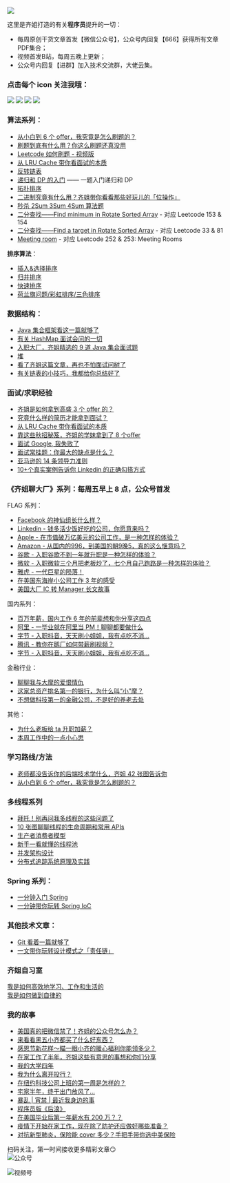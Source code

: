 ![](https://tva1.sinaimg.cn/large/0081Kckwly1gluoodecwjj32nn0rs13m.jpg)

这里是齐姐打造的有关**程序员**提升的一切：

- 每周原创干货文章首发【微信公众号】，公众号内回复【666】获得所有文章PDF集合；
- 视频首发B站，每周五晚上更新；
- 公众号内回复【进群】加入技术交流群，大佬云集。

### 点击每个 icon 关注我哦：
[![](https://img.shields.io/badge/公众号-NYCSDE-brightgreen)](#公众号)
[![](https://img.shields.io/badge/视频号-微信视频号-red)](#视频号)
[![](https://img.shields.io/badge/哔哩哔哩-B站-ff69b4)](https://space.bilibili.com/494413969)
[![](https://img.shields.io/badge/B乎-知乎-ff69b4)](https://www.zhihu.com/people/huiqi)


### 算法系列：
- [从小白到 6 个 offer，我究竟是怎么刷题的？](https://mp.weixin.qq.com/s/B9ttml8KX7kn7K1mvbRbng)  
- [刷题到底有什么用？你这么刷题还真没用](https://mp.weixin.qq.com/s/afgfp3FQAauywAEElibD9w)  
- [Leetcode 如何刷题 - 视频版](https://t.1yb.co/3p0R)  
- [从 LRU Cache 带你看面试的本质](https://t.1yb.co/3p0S)  
- [反转链表](https://t.1yb.co/3p0Q)  
- [递归和 DP 的入门](http://mp.weixin.qq.com/s?__biz=MzIzNDQ3MzgxMw==&mid=100000222&idx=1&sn=2882975d5ed764368ba09d352a1c3c36&chksm=68f491e45f8318f2140d980c6b73b1318e3ef8be31194f4cf3bce054bfe93dc433dcb19be2a9#rd) —— 一题入门递归和 DP   
- [拓扑排序](http://mp.weixin.qq.com/s?__biz=MzIzNDQ3MzgxMw==&mid=100000183&idx=1&sn=09ea301acf7dd74656e9c78bea03f674&chksm=68f4918d5f83189ba10a3a5f845d16e95b95c48cec684b06e2ad6c313f35f2a4e2531bd9d8d7#rd)    
- [二进制究竟有什么用？齐姐带你看看那些好玩儿的「位操作」](https://mp.weixin.qq.com/s?__biz=MzIzNDQ3MzgxMw==&mid=2247485805&idx=1&sn=f96eb8cbfb70d9c36cc0600c7358ca81&chksm=e8f49957df8310411155d2f8d6789d19e4afca1138316fa1df27784a4bbb5cb6d05f3b745a94&token=462746322&lang=zh_CN#rd)  
- [秒杀 2Sum 3Sum 4Sum 算法题](https://mp.weixin.qq.com/s/cadPDq7D3IYYnnMWTWhf_g)  
- [二分查找——Find minimum in Rotate Sorted Array](https://mp.weixin.qq.com/s/C8KcEkYsqtcW1yniXARPbw) - 对应 Leetcode 153 & 154     
- [二分查找——Find a target in Rotate Sorted Array](https://mp.weixin.qq.com/s/jJzTKJTaMIx753XwVYT8pw) - 对应 Leetcode 33 & 81  
- [Meeting room](https://mp.weixin.qq.com/s/x-kroWsyFgqmQhlB793TOg) - 对应 Leetcode 252 & 253: Meeting Rooms   

**排序算法**：  
  - [插入&选择排序](http://mp.weixin.qq.com/s?__biz=MzIzNDQ3MzgxMw==&mid=100000660&idx=1&sn=c4bb44f5700e304bce10d43943a2f50f&chksm=68f493ae5f831ab8b7fa7fbca4265226248ac6c412f24cad6c9ee6035ec4d5c56cdcc550edac#rd)  
  - [归并排序](http://mp.weixin.qq.com/s?__biz=MzIzNDQ3MzgxMw==&mid=100000707&idx=1&sn=1451c045270ba5278d121df641547603&chksm=68f493f95f831aefb881f53f81299eed19c20ea22f36e110baf1620a8f1eedea7c89b3723815#rd)  
  - [快速排序](http://mp.weixin.qq.com/s?__biz=MzIzNDQ3MzgxMw==&mid=100000886&idx=1&sn=a6121c5eb2031646012fa434aee5f883&chksm=68f4944c5f831d5a3e49c3e6c1314a21d4658886ce3e4e72f0be8a5532514851418a1d3f4ccd#rd)  
  - [荷兰旗问题/彩虹排序/三色排序](http://mp.weixin.qq.com/s?__biz=MzIzNDQ3MzgxMw==&mid=100000907&idx=1&sn=a1edaefa4e6ccf82ecaa9f95a32d14ab&chksm=68f494b15f831da77f86042e4e560461a620def40f6ff8172a6ae778a210ab0385113d2f3a91#rd)   


### 数据结构：

- [Java 集合框架看这一篇就够了](https://mp.weixin.qq.com/s/7WA1k31xmatsYTEfyMdLEQ)  
- [有关 HashMap 面试会问的一切](http://mp.weixin.qq.com/s?__biz=MzIzNDQ3MzgxMw==&mid=100000171&idx=1&sn=4e38e67791f3f67e15aea2e666f6d308&chksm=68f491915f831887f943356c45dac6c8ebacd1bef31432d0aec509ec3a3b835fe0c1f5c5cc4a#rd)  
- [入职大厂，齐姐精选的 9 道 Java 集合面试题](https://t.1yb.co/3p0K)  
- [堆](https://t.1yb.co/3p0I)    
- [看了齐姐这篇文章，再也不怕面试问树了](http://mp.weixin.qq.com/s?__biz=MzIzNDQ3MzgxMw==&mid=2247485454&idx=1&sn=1d87aa9d561af3000fabd0299bc5641f&chksm=e8f49834df831122441f6b7fc6485e29b1b0206232cf4ea744da5a5164d42fd45f92b45c2e8a#rd)  
- [有关链表的小技巧，我都给你总结好了](https://mp.weixin.qq.com/s/dvdFf2eorAFtdL-y7FMpOA)  


### 面试/求职经验  
- [齐姐是如何拿到高盛 3 个 offer 的？](https://mp.weixin.qq.com/s/z9INuG2TsC_ngV0MTW4RWQ)  
- [究竟什么样的简历才能拿到面试？](https://mp.weixin.qq.com/s/SFK6hGBLSeWHAtt3aNsFWQ)  
- [从 LRU Cache 带你看面试的本质](https://t.1yb.co/3p0S)   
- [靠这些秋招秘笈，齐姐的学妹拿到了 8 个offer](https://mp.weixin.qq.com/s/YnhMnq20kB2cQ2FC0acgbA)  
- [ 面试 Google, 我失败了](http://mp.weixin.qq.com/s?__biz=MzIzNDQ3MzgxMw==&mid=2247484166&idx=1&sn=889522c3b9597196b2013596fc77acbf&chksm=e8f4933cdf831a2af4d6397358863797cd17df4f0138b06f58cbf066c35fece92040116c613b#rd)  
- [面试常挂题：你最大的缺点是什么？](http://mp.weixin.qq.com/s?__biz=MzIzNDQ3MzgxMw==&mid=100001078&idx=1&sn=e62b79ef90dbeb6a511cde598e1a18f4&chksm=68f4950c5f831c1a38dcc91562a7c0514f810836c28ca5395b3062fb810e5a19cd33df8f32ff#rd)  
- [亚马逊的 14 条领导力准则](https://t.1yb.co/3p0N)  
- [10+个真实案例告诉你 Linkedin 的正确勾搭方式](http://mp.weixin.qq.com/s?__biz=MzIzNDQ3MzgxMw==&mid=100001156&idx=1&sn=5722dbaaa7db91ba888dfdebb1fd2051&chksm=68f495be5f831ca8638367f32a7352596120570e8ba7355d131475d5dee097c2241d7d22ac94#rd)   


### 《齐姐聊大厂》系列：每周五早上 8 点，公众号首发

FLAG 系列：  
- [Facebook 的神仙组长什么样？](https://mp.weixin.qq.com/s/V8JPJ-fGP-zhKKtYSlLHsw)  
- [Linkedin - 钱多活少饭好吃的公司，你愿意来吗？](https://mp.weixin.qq.com/s/SjkKVDYKmH8VwmaXceKy5g)  
- [Apple - 在市值破万亿美元的公司工作，是一种怎样的体验？](https://mp.weixin.qq.com/s/IOemRIL15RDcRQaAF4ibmg)    
- [Amazon - 从国内的996，到美国的朝9晚5，真的这么惬意吗？](https://mp.weixin.qq.com/s?__biz=MzIzNDQ3MzgxMw==&mid=2247485813&idx=1&sn=2897943cfd2f85deb689bdcf159b4fe6&chksm=e8f4994fdf8310596da1140fee500f9e434ca49fc34e380a5639fa31d953c5e371217afe7201&token=462746322&lang=zh_CN#rd)     
- [谷歌 - 入职谷歌不到一年就升职是一种怎样的体验？](https://mp.weixin.qq.com/s/eiVHQYyCitbrxaEV7LC_dQ)  
- [微软 - 入职微软三个月把老板炒了，七个月自己跑路是一种怎样的体验？](https://mp.weixin.qq.com/s/Dd4bpWKe7uWupiC7n7iJ6w)  
- [雅虎 - 一代巨星的陨落！](https://mp.weixin.qq.com/s/YmNGFQ2BERkcG1jCHuE1Fg)   
- [在美国东海岸小公司工作 3 年的感受](https://mp.weixin.qq.com/s/AFtluIJuQsX-Zg7U2KVpaA)  
- [美国大厂 IC 转 Manager 长文故事](https://mp.weixin.qq.com/s?__biz=MzIzNDQ3MzgxMw==&mid=2247483884&idx=1&sn=4f704c25281c3fab9439ec52d676c5c3&chksm=e8f491d6df8318c004c106eec5101de45ea9a5f4f760cf7735ddb88f12b9080b4fb8d5d3d67e&token=939207694&lang=zh_CN#rd) 

国内系列：  
- [百万年薪，国内工作 6 年的前辈想和你分享这四点](https://mp.weixin.qq.com/s/euCJ4OdAe2MocJq9lwWQiw)  
- [阿里 - 一毕业就在阿里当 PM！聊聊都要做什么](https://mp.weixin.qq.com/s?__biz=MzIzNDQ3MzgxMw==&mid=2247486499&idx=1&sn=340e45ef414c33a4aa42e4e48b16363d&chksm=e8f49c19df83150ffa16c3527bd69f861c1445ae7d3963df73fa2fed727d295d92760faabf45&token=2017775268&lang=zh_CN#rd)
- [字节 - 入职抖音，天天刷小姐姐，我有点吃不消...](https://mp.weixin.qq.com/s?__biz=MzIzNDQ3MzgxMw==&mid=2247486064&idx=1&sn=1de0ea6001eea50b0786966ccb2515b6&chksm=e8f49a4adf83135cec5e440125b6bf6cde96ab3bf1de942243fd78c49b65a30f9c78ff03abf2&token=462746322&lang=zh_CN#rd)  
- [腾讯 - 教你在鹅厂如何带薪刷视频？](https://mp.weixin.qq.com/s/5zLKEfg9qzMtcfJtsjoKcA)  
- [字节 - 入职抖音，天天刷小姐姐，我有点吃不消...](https://mp.weixin.qq.com/s?__biz=MzIzNDQ3MzgxMw==&mid=2247486064&idx=1&sn=1de0ea6001eea50b0786966ccb2515b6&chksm=e8f49a4adf83135cec5e440125b6bf6cde96ab3bf1de942243fd78c49b65a30f9c78ff03abf2&token=462746322&lang=zh_CN#rd)  

金融行业：  
- [聊聊我与大摩的爱恨情仇](https://t.1yb.co/3p0F)  
- [这家总资产排名第一的银行，为什么叫“小”摩？](http://mp.weixin.qq.com/s?__biz=MzIzNDQ3MzgxMw==&mid=2247485705&idx=1&sn=0f87df11c5153127958f3e5f2f8da634&chksm=e8f49933df831025c474507b80c3330fdcd5aa040f7af03c6a5956c25c22b4ee3824083b79ed&token=462746322&lang=zh_CN#rd)  
- [不想做科技第一的金融公司，不是好的养老去处](https://mp.weixin.qq.com/s/iBoV2q76MBX465afmdsU1A)  

其他：  
- [为什么老板给 ta 升职加薪？](https://mp.weixin.qq.com/s?__biz=MzIzNDQ3MzgxMw==&mid=2247484949&idx=1&sn=f00cb18881a5f02ffb237921ac82f67e&chksm=e8f4962fdf831f39d4b042a4bedd593683dc2cc7e254516c773816e9b47e27433ee097fc3d87&token=939207694&lang=zh_CN#rd)  
- [本周工作中的一点小心思](https://mp.weixin.qq.com/s?__biz=MzIzNDQ3MzgxMw==&mid=2247483987&idx=1&sn=9ed0f6c3036b7e42ddd830144894bafb&chksm=e8f49269df831b7f2eef2bdd80854a6ebb9083ed4ed19e6f0a3bc788ce0eb791a3834218c753&token=939207694&lang=zh_CN#rd) 

### 学习路线/方法  
- [老师都没告诉你的后端技术学什么，齐姐 42 张图告诉你](https://mp.weixin.qq.com/s?__biz=MzIzNDQ3MzgxMw==&mid=2247486174&idx=1&sn=d25f4b11a6ea70134e354a3fc10f4fc6&chksm=e8f49ae4df8313f262388b5b0c7bcd2f518abb14a0f1b9a2df07528bdd02e9ff7fe8ce13e618&token=939207694&lang=zh_CN#rd)  
- [从小白到 6 个 offer，我究竟是怎么刷题的？](https://mp.weixin.qq.com/s/B9ttml8KX7kn7K1mvbRbng)  


### 多线程系列

- [拜托！别再问我多线程的这些问题了](https://mp.weixin.qq.com/s?__biz=MzIzNDQ3MzgxMw==&mid=2247485902&idx=1&sn=0df41b33ce6b32487316f3978c3330fa&chksm=e8f499f4df8310e2b1deb1c2d88e3162c6f722b6ec21269a6958f4020660b142e3435f054989&token=462746322&lang=zh_CN#rd)   
- [10 张图聊聊线程的生命周期和常用 APIs](https://mp.weixin.qq.com/s?__biz=MzIzNDQ3MzgxMw==&mid=2247486125&idx=1&sn=25a60aee4bfdec8e506d5747db215431&chksm=e8f49a97df831381d55cee82ce305f7e3a4cb2c732138725454c1f437b2d36ec3140db955b8a&token=462746322&lang=zh_CN#rd)  
- [生产者消费者模型](https://mp.weixin.qq.com/s/lop3rstbKymJ5TTrdMQ4mw)
- [新手一看就懂的线程池](https://mp.weixin.qq.com/s/FkJj7X0uNG1pbsZL0Wjhkg)
- [并发架构设计](https://mp.weixin.qq.com/s/m7RoJcgphR9B8OEyHt603g)
- [分布式追踪系统原理及实践](https://mp.weixin.qq.com/s/1TVsxplw_FdB4Kv4tf8tBQ)



### Spring 系列：  

- [一分钟入门 Spring](https://mp.weixin.qq.com/s/5lM4TeK2CioyzSyRP1cROg)    
- [一分钟带你玩转 Spring IoC](https://mp.weixin.qq.com/s/F_ISmJwNuH1I3l6IXua2SQ)   


### 其他技术文章：  

- [Git 看着一篇就够了](https://t.1yb.co/3p0P)  
- [一文带你玩转设计模式之「责任链」](https://mp.weixin.qq.com/s/AR923puMc5qWT-y7F3wA5A)  


### 齐姐自习室  

[我是如何高效地学习、工作和生活的](https://t.1yb.co/3p0L)    
[我是如何做到自律的](https://tinyurl.com/y6lco737)  


### 我的故事  
- [美国真的把微信禁了！齐姐的公众号怎么办？](https://mp.weixin.qq.com/s/bOunkWAzAGggSKWU98S9EQ)  
- [来看看黑五小齐都买了什么好东西？](https://mp.weixin.qq.com/s/mZSlbQ0DsLkMjdljBCdFEQ)  
- [感恩节新花样～瞄一眼小齐的暖心福利你能领多少？](https://mp.weixin.qq.com/s/u6kDTynE2L7FKNxf3I1nOg)  
- [在家工作了半年，齐姐这些有意思的事想和你们分享](https://mp.weixin.qq.com/s?__biz=MzIzNDQ3MzgxMw==&mid=2247486492&idx=1&sn=a9af3e17422aaafac82f9280b873c0ef&chksm=e8f49c26df831530448f5815fcd2c3d40d6a2794e56012d055f9168765f0a1f1cd7d4cf535ac&token=445384448&lang=zh_CN#rd)  
- [我的大学四年](https://t.1yb.co/3p0O)    
- [我为什么离开投行？](https://t.1yb.co/3p0H)   
- [在纽约科技公司上班的第一周是怎样的？](https://mp.weixin.qq.com/s?__biz=MzIzNDQ3MzgxMw==&mid=2247483804&idx=1&sn=de8a4d70f37ae304173a666bfde5fedf&chksm=e8f491a6df8318b0065bd01321255ce5c3250e19a4c6766a9f8f8ea72718141154d58c28418f&token=939207694&lang=zh_CN#rd)  
- [宅家半年，终于出门放风了...](https://mp.weixin.qq.com/s?__biz=MzIzNDQ3MzgxMw==&mid=2247486085&idx=1&sn=dfa164a2b5abdbe8c2e7598003b8cd22&chksm=e8f49abfdf8313a9d6516fad0f5dfac7bd3ea68f082cbface8e14ecc6414a72dfd7f5c031ac7&token=462746322&lang=zh_CN#rd)  
- [暴乱 | 宵禁 | 最近我身边的事](https://mp.weixin.qq.com/s?__biz=MzIzNDQ3MzgxMw==&mid=2247484758&idx=1&sn=0e93daa214f4105ef92819916c20658e&chksm=e8f4956cdf831c7af3c5db0eddb3e56d101e97234186c053baa479743faca37133682c60c3c0&token=939207694&lang=zh_CN#rd)  
- [程序员版《后浪》](https://mp.weixin.qq.com/s?__biz=MzIzNDQ3MzgxMw==&mid=2247483918&idx=1&sn=bc4d582a4653af63c80c360e9468a6aa&chksm=e8f49234df831b22807615fdf42f612ece1897cd7a78370c8cc984c565f82a45e167d6dac29d&token=939207694&lang=zh_CN#rd)  
- [在美国毕业后第一年薪水有 200 万？？](https://mp.weixin.qq.com/s?__biz=MzIzNDQ3MzgxMw==&mid=2247483898&idx=1&sn=f3ba4ad9092a694469eb9abc8ac9041d&chksm=e8f491c0df8318d65794d8d724c4d137526f27d019a5a1dcd305ea086153d9a15daab43037c9&token=939207694&lang=zh_CN#rd)  
- [疫情下开始在家工作，现在除了防护还应做好哪些准备？](https://mp.weixin.qq.com/s?__biz=MzIzNDQ3MzgxMw==&mid=2247483798&idx=1&sn=3ee12a5a4d8d3290d54ef0d805aaafe1&chksm=e8f491acdf8318ba1e238b603ea050150ffc37467801058a65d5edcd55910f8588e788a3d89b&token=939207694&lang=zh_CN#rd)  
- [对抗新型肺炎，保险能 cover 多少？手把手带你选中美保险](https://mp.weixin.qq.com/s?__biz=MzIzNDQ3MzgxMw==&mid=2247483803&idx=1&sn=10d6fad12d0e15f924d76b4994c2b817&chksm=e8f491a1df8318b76e629251fe6fd521eb4452baa032e9bf897301d1222a0eaf8d227eb19c7c&token=939207694&lang=zh_CN#rd)  




扫码关注，第一时间接收更多精彩文章:smirk:   
<a name="公众号"></a>
![公众号](https://tva1.sinaimg.cn/large/0081Kckwly1gluova6x0tj315g0gy14p.jpg)

<a name="视频号"></a>
![视频号](https://tva1.sinaimg.cn/large/0081Kckwly1gluox4ugl8j30rk0roe2i.jpg)

